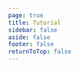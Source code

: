 ```yaml
---
page: true
title: Tutorial
sidebar: false
aside: false
footer: false
returnToTop: false
---
```


<script>
import { defineAsyncComponent } from 'vue'
import ReplLoading from '../helpers/ReplLoading.vue'

export default {
  components: {
    TutorialRepl: defineAsyncComponent({
      loader: () => import('./TutorialRepl.vue'),
      loadingComponent: ReplLoading
    })
  }
}
</script>

<ClientOnly>
  <TutorialRepl /></ClientOnly>
